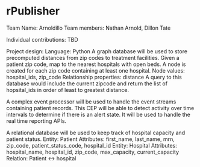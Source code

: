 # rPublisher
Team Name: Arnoldillo
Team members: Nathan Arnold, Dillon Tate

Individual contributions: TBD

Project design:
  Language: Python
  A graph database will be used to store precomputed distances from zip codes to treatment facilities.
  Given a patient zip code, map to the nearest hospitals with open beds. A node is created for each zip code containing at least one hospital.
  Node values: hospital_ids, zip_code
  Relationship properties: distance
  A query to this database would include the current zipcode and return the list of hopsital_ids in order of least to greatest distance.
  
  A complex event processor will be used to handle the event streams containing patient records.
  This CEP will be able to detect activity over time intervals to determine if there is an alert state. It will be used to handle the real time reporting APIs.
  
  A relational database will be used to keep track of hospital capacity and patient status.
  Entity: Patient
    Attributes: first_name, last_name, mrn, zip_code, patient_status_code, hospital_id
  Entity: Hospital
    Attributes: hospital_name, hospital_id, zip_code, max_capacity, current_capacity
  Relation: Patient <-> hospital
